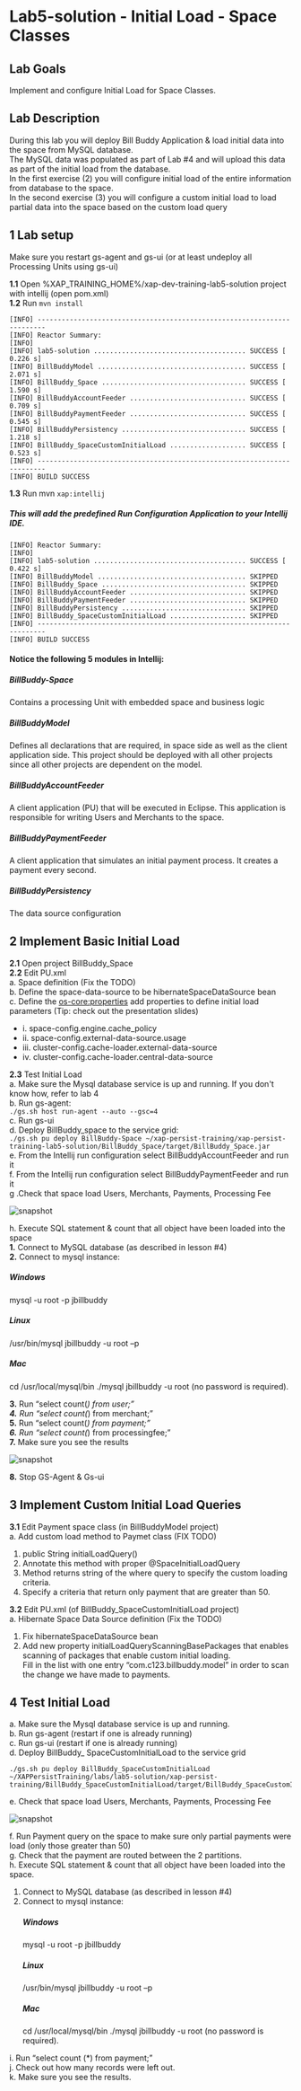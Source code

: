 # Lab5-solution - Initial Load - Space Classes 

## Lab Goals

Implement and configure Initial Load for Space Classes. <br />


## Lab Description
During this lab you will deploy Bill Buddy Application & load initial data into the space from MySQL database. <br />
The MySQL data was populated as part of Lab #4 and will upload this data as part of the initial load from the database. <br />
In the first exercise (2) you will configure initial load of the entire information from database to the space. <br />
In the second exercise (3) you will configure a custom initial load to load partial data into the space based on
the custom load query

## 1 Lab setup	
Make sure you restart gs-agent and gs-ui (or at least undeploy all Processing Units using gs-ui)

**1.1** Open %XAP_TRAINING_HOME%/xap-dev-training-lab5-solution project with intellij (open pom.xml)<br>
**1.2** Run `mvn install`

    [INFO] ------------------------------------------------------------------------
    [INFO] Reactor Summary:
    [INFO] 
    [INFO] lab5-solution ...................................... SUCCESS [  0.226 s]
    [INFO] BillBuddyModel ..................................... SUCCESS [  2.071 s]
    [INFO] BillBuddy_Space .................................... SUCCESS [  1.590 s]
    [INFO] BillBuddyAccountFeeder ............................. SUCCESS [  0.709 s]
    [INFO] BillBuddyPaymentFeeder ............................. SUCCESS [  0.545 s]
    [INFO] BillBuddyPersistency ............................... SUCCESS [  1.218 s]
    [INFO] BillBuddy_SpaceCustomInitialLoad ................... SUCCESS [  0.523 s]
    [INFO] ------------------------------------------------------------------------
    [INFO] BUILD SUCCESS

    
**1.3**   Run mvn `xap:intellij` <br />
##### This will add the predefined Run Configuration Application to your Intellij IDE.

    [INFO] Reactor Summary:
    [INFO] 
    [INFO] lab5-solution ...................................... SUCCESS [  0.422 s]
    [INFO] BillBuddyModel ..................................... SKIPPED
    [INFO] BillBuddy_Space .................................... SKIPPED
    [INFO] BillBuddyAccountFeeder ............................. SKIPPED
    [INFO] BillBuddyPaymentFeeder ............................. SKIPPED
    [INFO] BillBuddyPersistency ............................... SKIPPED
    [INFO] BillBuddy_SpaceCustomInitialLoad ................... SKIPPED
    [INFO] ------------------------------------------------------------------------
    [INFO] BUILD SUCCESS

#### Notice the following 5 modules in Intellij: ####

##### BillBuddy-Space #####
Contains a processing Unit with embedded space and business logic <br />

##### BillBuddyModel #####
Defines all declarations that are required, in space side as well as the client application side.
This project should be deployed with all other projects since all other projects are dependent on the model. <br />

##### BillBuddyAccountFeeder #####
A client application (PU) that will be executed in Eclipse. This application is responsible for writing Users and Merchants to the space. <br />

##### BillBuddyPaymentFeeder #####
A client application that simulates an initial payment process. It creates a payment every second. <br />

##### BillBuddyPersistency #####
The data source configuration
       
## 2	Implement Basic Initial Load

**2.1** Open project BillBuddy_Space <br />
**2.2** Edit PU.xml<br>
a. Space definition (Fix the TODO) <br />
b. Define the space-data-source to be hibernateSpaceDataSource bean <br /> 
c. Define the <os-core:properties> add properties to define initial load parameters (Tip: check out the presentation slides)
*   i. space-config.engine.cache_policy <br />
*   ii. space-config.external-data-source.usage <br />
*   iii. cluster-config.cache-loader.external-data-source <br />
*   iv. cluster-config.cache-loader.central-data-source <br />

**2.3** Test Initial Load <br />
a. Make sure the Mysql database service is up and running. If you don't know how, refer to lab 4 <br />
b. Run gs-agent:<br>
    `./gs.sh host run-agent --auto --gsc=4`<br />
c. Run gs-ui <br />
d. Deploy BillBuddy_space to the service grid:<br>
    `./gs.sh pu deploy BillBuddy-Space ~/xap-persist-training/xap-persist-training-lab5-solution/BillBuddy_Space/target/BillBuddy_Space.jar` <br />
e. From the Intellij run configuration select BillBuddyAccountFeeder and run it <br />
f. From the Intellij run configuration select BillBuddyPaymentFeeder and run it <br />
g .Check that space load Users, Merchants, Payments, Processing Fee <br />

   ![snapshot](Pictures/Picture1.png)	
   
h. Execute SQL statement & count that all object have been loaded into the space <br />
**1.** Connect to MySQL database (as described in lesson #4) <br />
**2.** Connect to mysql instance: <br />
   ##### Windows
   mysql -u root -p jbillbuddy <br /> 
   ##### Linux
   /usr/bin/mysql jbillbuddy  -u root –p <br /> 
   ##### Mac
   cd /usr/local/mysql/bin ./mysql jbillbuddy -u root (no password is required). <br />
    
**3.** Run “select count(*) from user;”<br /> 
**4.** Run “select count(*) from merchant;”<br /> 
**5.** Run “select count(*) from payment;”<br /> 
**6.** Run “select count(*) from processingfee;”<br /> 
**7.** Make sure you see the results<br /> 


   ![snapshot](Pictures/Picture2.png)

**8.** Stop GS-Agent & Gs-ui

## 3 Implement Custom Initial Load Queries

**3.1** Edit Payment space class (in BillBuddyModel project) <br />
a. Add custom load method to Paymet class (FIX TODO)<br />
1. public String initialLoadQuery() <br />
2. Annotate this method with proper @SpaceInitialLoadQuery <br />
3. Method returns string of the where query to specify the custom loading criteria. <br />
4. Specify a criteria that return only payment that are greater than 50. <br />
  
**3.2** Edit PU.xml (of BillBuddy_SpaceCustomInitialLoad project) <br />
a. Hibernate Space Data Source definition (Fix the TODO) <br />
1. Fix hibernateSpaceDataSource bean <br />
2. Add new property initialLoadQueryScanningBasePackages that enables scanning of
  packages that enable custom initial loading.<br />
  Fill in the list with one entry “com.c123.billbuddy.model” in order to scan the change we have made to payments.
  
## 4 Test Initial Load
 
a. Make sure the Mysql database service is up and running. <br />
b. Run gs-agent (restart if one is already running) <br />
c. Run gs-ui (restart if one is already running) <br />
d. Deploy BillBuddy_ SpaceCustomInitialLoad to the service grid <br />

    ./gs.sh pu deploy BillBuddy_SpaceCustomInitialLoad ~/XAPPersistTraining/labs/lab5-solution/xap-persist-training/BillBuddy_SpaceCustomInitialLoad/target/BillBuddy_SpaceCustomInitialLoad.jar

e. Check that space load Users, Merchants, Payments, Processing Fee

   ![snapshot](Pictures/Picture3.png)
   
f.	Run Payment query on the space to make sure only partial payments were load (only those greater than 50) <br />
g.	Check that the payment are routed between the 2 partitions. <br />
h.	Execute SQL statement & count that all object have been loaded into the space. <br />
1. Connect to MySQL database (as described in lesson #4) <br />
2. Connect to mysql instance: <br />
   ##### Windows
   mysql -u root -p jbillbuddy <br /> 
   ##### Linux
   /usr/bin/mysql jbillbuddy  -u root –p <br /> 
   ##### Mac
   cd /usr/local/mysql/bin ./mysql jbillbuddy -u root (no password is required). <br />

i.	Run “select count (*) from payment;” <br />
j.	Check out how many records were left out. <br />
k.	Make sure you see the results. <br />

